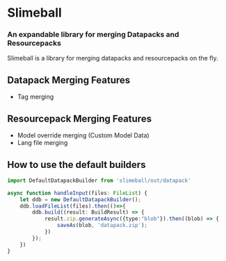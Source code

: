 # Slimeball
### An expandable library for merging Datapacks and Resourcepacks

Slimeball is a library for merging datapacks and resourcepacks on the fly.

## Datapack Merging Features
- Tag merging

## Resourcepack Merging Features
- Model override merging (Custom Model Data)
- Lang file merging


## How to use the default builders

```ts
import DefaultDatapackBuilder from 'slimeball/out/datapack'

async function handleInput(files: FileList) {
    let ddb = new DefaultDatapackBuilder();
    ddb.loadFileList(files).then(()=>{
        ddb.build((result: BuildResult) => {
            result.zip.generateAsync({type:"blob"}).then((blob) => {
                saveAs(blob, 'datapack.zip');
            })
        });
    })
}
```